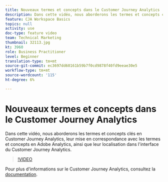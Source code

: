 ```yaml
---
title: Nouveaux termes et concepts dans le Customer Journey Analytics
description: Dans cette vidéo, nous aborderons les termes et concepts clés de l'Customer Journey Analytics d'Adobe, comment ils correspondent aux termes et concepts de Adobe Analytics, et où ils peuvent être vus dans l'interface de Customer Journey Analytics.
feature: CJA Workspace Basics
topics: null
activity: use
doc-type: feature video
team: Technical Marketing
thumbnail: 32113.jpg
kt: 3960
role: Business Practitioner
level: Beginner
translation-type: tm+mt
source-git-commit: ec3697dd60161b59b7f0cd9878f40fd9eeae30e5
workflow-type: tm+mt
source-wordcount: '115'
ht-degree: 6%

---
```



# Nouveaux termes et concepts dans le Customer Journey Analytics

Dans cette vidéo, nous aborderons les termes et concepts clés en Customer Journey Analytics, leur mise en correspondance avec les termes et concepts en Adobe Analytics, ainsi que leur localisation dans l&#39;interface du Customer Journey Analytics.

>[!VIDEO](https://video.tv.adobe.com/v/32113/?quality=12)

Pour plus d&#39;informations sur le Customer Journey Analytics, consultez la [documentation](https://docs.adobe.com/content/help/fr-FR/analytics-platform/using/cja-landing.html).
